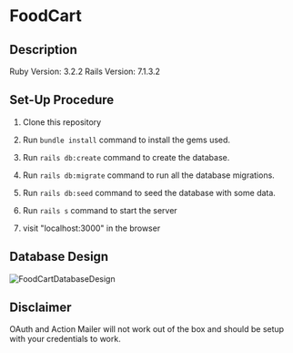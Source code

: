# FoodCart

## Description
Ruby Version: 3.2.2
Rails Version: 7.1.3.2


## Set-Up Procedure

1. Clone this repository

2. Run `bundle install` command to install the gems used.

3. Run `rails db:create` command to create the database.

4. Run `rails db:migrate` command to run all the database migrations.

5. Run `rails db:seed` command to seed the database with some data.

6. Run `rails s` command to start the server

7. visit "localhost:3000" in the browser


## Database Design

![FoodCartDatabaseDesign](https://github.com/AKSHAY-1505/FoodCart/assets/121374341/85546f45-058a-475a-aed0-bc1e1de41cd5)

## Disclaimer

OAuth and Action Mailer will not work out of the box and should be setup with your credentials to work.

